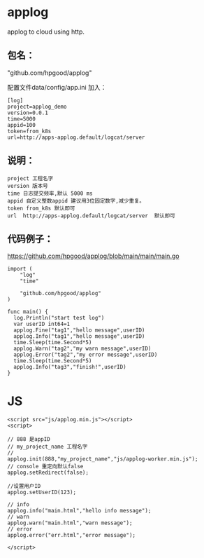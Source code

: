 # applog
applog to cloud using http.

## 包名：
"github.com/hpgood/applog"

配置文件data/config/app.ini
加入：
```
[log]
project=applog_demo
version=0.0.1
time=5000
appid=100
token=from_k8s
url=http://apps-applog.default/logcat/server
```

## 说明：
```
project 工程名字
version 版本号
time 日志提交频率,默认 5000 ms
appid 自定义整数appid 建议用3位固定数字,减少重复。
token from_k8s 默认即可
url  http://apps-applog.default/logcat/server  默认即可
```

## 代码例子：

https://github.com/hpgood/applog/blob/main/main/main.go
```
import (
	"log"
	"time"

	"github.com/hpgood/applog"
)

func main() {
  log.Println("start test log")
  var userID int64=1
  applog.Fine("tag1","hello message",userID)
  applog.Info("tag1","hello message",userID)
  time.Sleep(time.Second*5)
  applog.Warn("tag2","my warn message",userID)
  applog.Error("tag2","my error message",userID)
  time.Sleep(time.Second*5)
  applog.Info("tag3","finish!",userID)
}
```

# JS
```
<script src="js/applog.min.js"></script>
<script>

// 888 是appID
// my_project_name 工程名字
//
applog.init(888,"my_project_name","js/applog-worker.min.js");
// console 重定向默认false
applog.setRedirect(false);

//设置用户ID
applog.setUserID(123);

// info
applog.info("main.html","hello info message");
// warn
applog.warn("main.html","warn message");
// error
applog.error("err.html","error message");

</script>
```